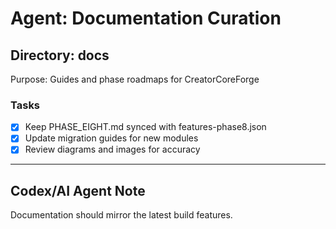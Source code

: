 # Agent: Documentation Curation

## Directory: docs
Purpose: Guides and phase roadmaps for CreatorCoreForge

### Tasks
- [x] Keep PHASE_EIGHT.md synced with features-phase8.json
- [x] Update migration guides for new modules
- [x] Review diagrams and images for accuracy

---

## Codex/AI Agent Note
Documentation should mirror the latest build features.
